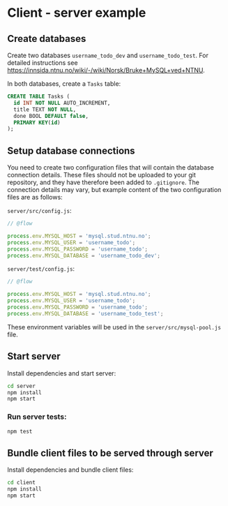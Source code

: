 # Client - server example

## Create databases

Create two databases `username_todo_dev` and `username_todo_test`. For detailed instructions see
https://innsida.ntnu.no/wiki/-/wiki/Norsk/Bruke+MySQL+ved+NTNU.

In both databases, create a `Tasks` table:

```sql
CREATE TABLE Tasks (
  id INT NOT NULL AUTO_INCREMENT,
  title TEXT NOT NULL,
  done BOOL DEFAULT false,
  PRIMARY KEY(id)
);
```

## Setup database connections

You need to create two configuration files that will contain the database connection details. These
files should not be uploaded to your git repository, and they have therefore been added to
`.gitignore`. The connection details may vary, but example content of the two configuration files
are as follows:

`server/src/config.js`:

```js
// @flow

process.env.MYSQL_HOST = 'mysql.stud.ntnu.no';
process.env.MYSQL_USER = 'username_todo';
process.env.MYSQL_PASSWORD = 'username_todo';
process.env.MYSQL_DATABASE = 'username_todo_dev';
```

`server/test/config.js`:

```js
// @flow

process.env.MYSQL_HOST = 'mysql.stud.ntnu.no';
process.env.MYSQL_USER = 'username_todo';
process.env.MYSQL_PASSWORD = 'username_todo';
process.env.MYSQL_DATABASE = 'username_todo_test';
```

These environment variables will be used in the `server/src/mysql-pool.js` file.

## Start server

Install dependencies and start server:

```sh
cd server
npm install
npm start
```

### Run server tests:

```sh
npm test
```

## Bundle client files to be served through server

Install dependencies and bundle client files:

```sh
cd client
npm install
npm start
```
